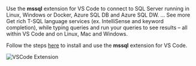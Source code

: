 Use the **mssql** extension for VS Code to connect to SQL Server running in Linux, Windows or Docker, Azure SQL DB and Azure SQL DW. ... See more Get rich T-SQL language services (ex. IntelliSense and keyword completion), while typing queries and run your queries to see results – all within VS Code and on Linux, Mac and Windows.

Follow the steps [here](https://docs.microsoft.com/en-us/sql/linux/sql-server-linux-develop-use-vscode) to install and use the **mssql** extension for VS Code.

![VSCode Extension]({{site.url}}/assets/images/VSCode_Extension.png)